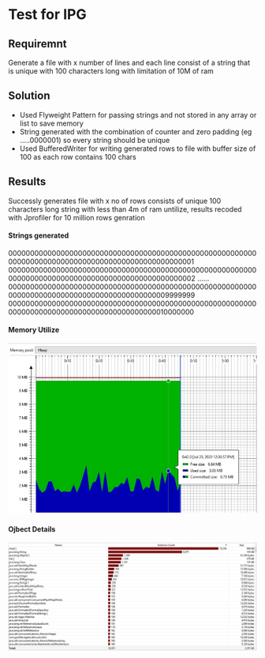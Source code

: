 # Test for IPG

## Requiremnt 

Generate a file with x number of lines and each line consist of a string that is unique with 100 characters long with limitation of 10M of ram

## Solution

* Used Flyweight Pattern for passing strings and not stored in any array or list to save memory 
* String generated with the combination of  counter and zero padding (eg .....0000001) so every string should be unique
* Used BufferedWriter for writing generated rows to file with buffer size of 100 as each row contains 100 chars

## Results

Successly generates file with x no of rows consists of unique 100 characters long string with less than 4m of ram untilize, results recoded with Jprofiler for 10 million rows genration 

#### Strings generated 

0000000000000000000000000000000000000000000000000000000000000000000000000000000000000000000000000001
0000000000000000000000000000000000000000000000000000000000000000000000000000000000000000000000000002
......
0000000000000000000000000000000000000000000000000000000000000000000000000000000000000000000009999999
0000000000000000000000000000000000000000000000000000000000000000000000000000000000000000000010000000


#### Memory Utilize

![alt text](https://github.com/shuwair/IPGTest/blob/master/ipg3.jpg?raw=true)

#### Ojbect Details

![alt text](https://github.com/shuwair/IPGTest/blob/master/ipg2.JPG?raw=true)


